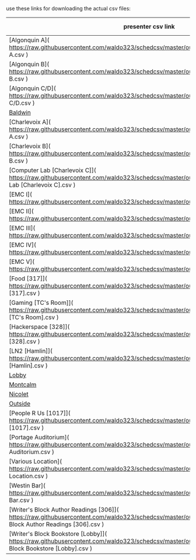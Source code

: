 use these links for downloading the actual csv files:

| presenter csv link | more data?  | 
| ------------- | ------------- |
| [Algonquin A]( https://raw.githubusercontent.com/waldo323/schedcsv/master/output/schedbyspeaker/Algonquin A.csv ) |  |
| [Algonquin B]( https://raw.githubusercontent.com/waldo323/schedcsv/master/output/schedbyspeaker/Algonquin B.csv ) |  |
| [Algonquin C/D]( https://raw.githubusercontent.com/waldo323/schedcsv/master/output/schedbyspeaker/Algonquin C/D.csv ) |  |
| [Baldwin]( https://raw.githubusercontent.com/waldo323/schedcsv/master/output/schedbyspeaker/Baldwin.csv ) |  |
| [Charlevoix A]( https://raw.githubusercontent.com/waldo323/schedcsv/master/output/schedbyspeaker/Charlevoix A.csv ) |  |
| [Charlevoix B]( https://raw.githubusercontent.com/waldo323/schedcsv/master/output/schedbyspeaker/Charlevoix B.csv ) |  |
| [Computer Lab [Charlevoix C]]( https://raw.githubusercontent.com/waldo323/schedcsv/master/output/schedbyspeaker/Computer Lab [Charlevoix C].csv ) |  |
| [EMC I]( https://raw.githubusercontent.com/waldo323/schedcsv/master/output/schedbyspeaker/EMC I.csv ) |  |
| [EMC II]( https://raw.githubusercontent.com/waldo323/schedcsv/master/output/schedbyspeaker/EMC II.csv ) |  |
| [EMC III]( https://raw.githubusercontent.com/waldo323/schedcsv/master/output/schedbyspeaker/EMC III.csv ) |  |
| [EMC IV]( https://raw.githubusercontent.com/waldo323/schedcsv/master/output/schedbyspeaker/EMC IV.csv ) |  |
| [EMC V]( https://raw.githubusercontent.com/waldo323/schedcsv/master/output/schedbyspeaker/EMC V.csv ) |  |
| [Food [317]]( https://raw.githubusercontent.com/waldo323/schedcsv/master/output/schedbyspeaker/Food [317].csv ) |  |
| [Gaming [TC's Room]]( https://raw.githubusercontent.com/waldo323/schedcsv/master/output/schedbyspeaker/Gaming [TC's Room].csv ) |  |
| [Hackerspace [328]]( https://raw.githubusercontent.com/waldo323/schedcsv/master/output/schedbyspeaker/Hackerspace [328].csv ) |  |
| [LN2 [Hamlin]]( https://raw.githubusercontent.com/waldo323/schedcsv/master/output/schedbyspeaker/LN2 [Hamlin].csv ) |  |
| [Lobby]( https://raw.githubusercontent.com/waldo323/schedcsv/master/output/schedbyspeaker/Lobby.csv ) |  |
| [Montcalm]( https://raw.githubusercontent.com/waldo323/schedcsv/master/output/schedbyspeaker/Montcalm.csv ) |  |
| [Nicolet]( https://raw.githubusercontent.com/waldo323/schedcsv/master/output/schedbyspeaker/Nicolet.csv ) |  |
| [Outside]( https://raw.githubusercontent.com/waldo323/schedcsv/master/output/schedbyspeaker/Outside.csv ) |  |
| [People R Us [1017]]( https://raw.githubusercontent.com/waldo323/schedcsv/master/output/schedbyspeaker/People R Us [1017].csv ) |  |
| [Portage Auditorium]( https://raw.githubusercontent.com/waldo323/schedcsv/master/output/schedbyspeaker/Portage Auditorium.csv ) |  |
| [Various Location]( https://raw.githubusercontent.com/waldo323/schedcsv/master/output/schedbyspeaker/Various Location.csv ) |  |
| [Westin Bar]( https://raw.githubusercontent.com/waldo323/schedcsv/master/output/schedbyspeaker/Westin Bar.csv ) |  |
| [Writer's Block Author Readings [306]]( https://raw.githubusercontent.com/waldo323/schedcsv/master/output/schedbyspeaker/Writer's Block Author Readings [306].csv ) |  |
| [Writer's Block Bookstore [Lobby]]( https://raw.githubusercontent.com/waldo323/schedcsv/master/output/schedbyspeaker/Writer's Block Bookstore [Lobby].csv ) |  |

